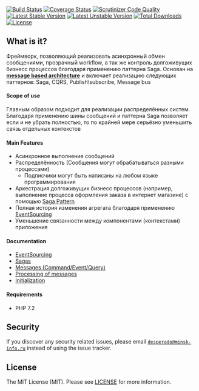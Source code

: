 [![Build Status](https://travis-ci.org/mmasiukevich/service-bus.svg?branch=master)](https://travis-ci.org/mmasiukevich/service-bus)
[![Coverage Status](https://coveralls.io/repos/github/mmasiukevich/service-bus/badge.svg?branch=master)](https://coveralls.io/github/mmasiukevich/service-bus?branch=master)
[![Scrutinizer Code Quality](https://scrutinizer-ci.com/g/mmasiukevich/service-bus/badges/quality-score.png?b=master)](https://scrutinizer-ci.com/g/mmasiukevich/service-bus/?branch=master)
[![Latest Stable Version](https://poser.pugx.org/mmasiukevich/service-bus/v/stable)](https://packagist.org/packages/mmasiukevich/service-bus)
[![Latest Unstable Version](https://poser.pugx.org/mmasiukevich/service-bus/v/unstable)](https://packagist.org/packages/mmasiukevich/service-bus)
[![Total Downloads](https://poser.pugx.org/mmasiukevich/service-bus/downloads)](https://packagist.org/packages/mmasiukevich/service-bus)
[![License](https://poser.pugx.org/mmasiukevich/service-bus/license)](https://packagist.org/packages/mmasiukevich/service-bus)

## What is it?
Фреймворк, позволяющий реализовать асинхронный обмен сообщениями, прозрачный workflow, а так же контроль долгоживущих бизнесс процессов благодаря применению паттерна Saga. 
Основан на **[message based architecture](https://www.enterpriseintegrationpatterns.com/patterns/messaging/Messaging.html)** и включает реализацию следующих паттернов: Saga, CQRS, Publish\subscribe, Message bus

#### Scope of use
Главным образом подходит для реализации распределённых систем. Благодаря применению шины сообщений и паттерна Saga позволяет если и не убрать полностью, то по крайней мере серьёзно уменьшить связь отдельных контекстов

#### Main Features
 - Асинхронное выполнение сообщений
 - Распределённость (Сообщения могут обрабатываться разными процессами)
   - Подписчики могут быть написаны на любом языке программирования
 - Аркестрация долгоживущих бизнесс процессов (например, выполнение процесса оформления заказа в интернет магазине) с помощью [Saga Pattern](https://github.com/mmasiukevich/service-bus/blob/master/doc/sagas.md)
 - Полная история изменения агрегата благодаря применению [EventSourcing](https://github.com/mmasiukevich/service-bus/blob/master/doc/event_sourcing.md)
 - Уменьшение связанности между компонентами (контекстами) приложения

#### Documentation 
- [EventSourcing](https://github.com/mmasiukevich/service-bus/blob/master/doc/event_sourcing.md)
- [Sagas](https://github.com/mmasiukevich/service-bus/blob/master/doc/sagas.md)
- [Messages (Command/Event/Query)](https://github.com/mmasiukevich/service-bus/blob/master/doc/messages.md)
- [Processing of messages](https://github.com/mmasiukevich/service-bus/blob/master/doc/massage_handlers.md)
- [Initialization](https://github.com/mmasiukevich/service-bus/blob/master/doc/initialization.md)

#### Requirements 
  - PHP 7.2

## Security

If you discover any security related issues, please email [`desperado@minsk-info.ru`](mailto:desperado@minsk-info.ru) instead of using the issue tracker.

## License

The MIT License (MIT). Please see [LICENSE](LICENSE.md) for more information.